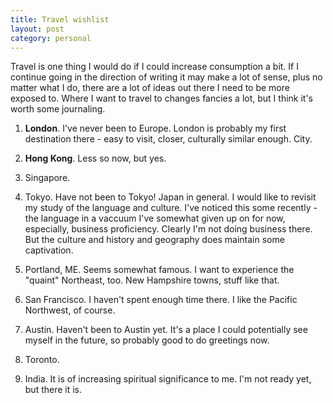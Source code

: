 ```yaml
---
title: Travel wishlist
layout: post
category: personal
---
```


Travel is one thing I would do if I could increase consumption a bit. If I continue going in the direction of writing it may make a lot of sense, plus no matter what I do, there are a lot of ideas out there I need to be more exposed to. Where I want to travel to changes fancies a lot, but I think it's worth some journaling.

1. **London**.  I've never been to Europe. London is probably my first destination there - easy to visit, closer, culturally similar enough. City.

2. **Hong Kong**. Less so now, but yes.

3.  Singapore.

4.  Tokyo.  Have not been to Tokyo!  Japan in general. I would like to revisit my study of the language and culture. I've noticed this some recently - the language in a vaccuum I've somewhat given up on for now, especially, business proficiency. Clearly I'm not doing business there. But the culture and history and geography does maintain some captivation.

5.  Portland, ME.  Seems somewhat famous. I want to experience the "quaint" Northeast, too. New Hampshire towns, stuff like that.

6.  San Francisco. I haven't spent enough time there.  I like the Pacific Northwest, of course.

7.  Austin.  Haven't been to Austin yet.  It's a place I could potentially see myself in the future, so probably good to do greetings now.

8.  Toronto.

9.  India.  It is of increasing spiritual significance to me.  I'm not ready yet, but there it is.